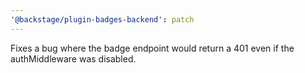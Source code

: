```yaml
---
'@backstage/plugin-badges-backend': patch
---
```


Fixes a bug where the badge endpoint would return a 401 even if the authMiddleware was disabled.
